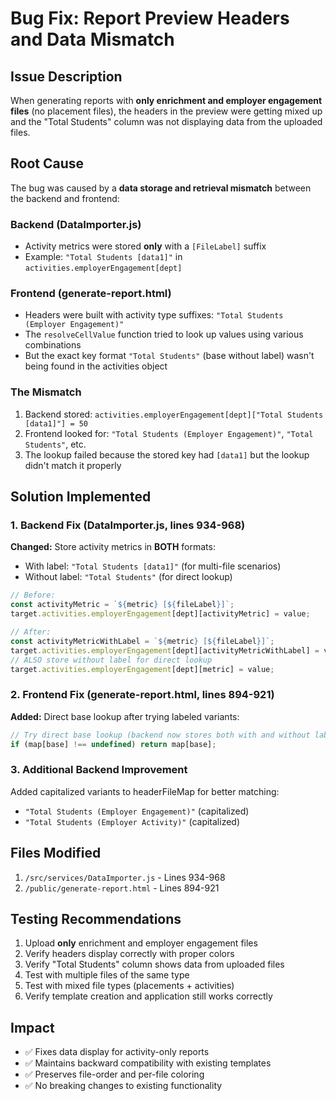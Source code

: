 # Bug Fix: Report Preview Headers and Data Mismatch

## Issue Description
When generating reports with **only enrichment and employer engagement files** (no placement files), the headers in the preview were getting mixed up and the "Total Students" column was not displaying data from the uploaded files.

## Root Cause
The bug was caused by a **data storage and retrieval mismatch** between the backend and frontend:

### Backend (DataImporter.js)
- Activity metrics were stored **only** with a `[FileLabel]` suffix
- Example: `"Total Students [data1]"` in `activities.employerEngagement[dept]`

### Frontend (generate-report.html)
- Headers were built with activity type suffixes: `"Total Students (Employer Engagement)"`
- The `resolveCellValue` function tried to look up values using various combinations
- But the exact key format `"Total Students"` (base without label) wasn't being found in the activities object

### The Mismatch
1. Backend stored: `activities.employerEngagement[dept]["Total Students [data1]"] = 50`
2. Frontend looked for: `"Total Students (Employer Engagement)"`, `"Total Students"`, etc.
3. The lookup failed because the stored key had `[data1]` but the lookup didn't match it properly

## Solution Implemented

### 1. Backend Fix (DataImporter.js, lines 934-968)
**Changed:** Store activity metrics in **BOTH** formats:
- With label: `"Total Students [data1]"` (for multi-file scenarios)
- Without label: `"Total Students"` (for direct lookup)

```javascript
// Before:
const activityMetric = `${metric} [${fileLabel}]`;
target.activities.employerEngagement[dept][activityMetric] = value;

// After:
const activityMetricWithLabel = `${metric} [${fileLabel}]`;
target.activities.employerEngagement[dept][activityMetricWithLabel] = value;
// ALSO store without label for direct lookup
target.activities.employerEngagement[dept][metric] = value;
```

### 2. Frontend Fix (generate-report.html, lines 894-921)
**Added:** Direct base lookup after trying labeled variants:

```javascript
// Try direct base lookup (backend now stores both with and without label)
if (map[base] !== undefined) return map[base];
```

### 3. Additional Backend Improvement
Added capitalized variants to headerFileMap for better matching:
- `"Total Students (Employer Engagement)"` (capitalized)
- `"Total Students (Employer Activity)"` (capitalized)

## Files Modified
1. `/src/services/DataImporter.js` - Lines 934-968
2. `/public/generate-report.html` - Lines 894-921

## Testing Recommendations
1. Upload **only** enrichment and employer engagement files
2. Verify headers display correctly with proper colors
3. Verify "Total Students" column shows data from uploaded files
4. Test with multiple files of the same type
5. Test with mixed file types (placements + activities)
6. Verify template creation and application still works correctly

## Impact
- ✅ Fixes data display for activity-only reports
- ✅ Maintains backward compatibility with existing templates
- ✅ Preserves file-order and per-file coloring
- ✅ No breaking changes to existing functionality
